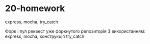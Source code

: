 # 20-homework
express, mocha, try_catch


Форк і пул реквест уже форкнутого репозиторія
З використанням: express, mocha, конструкція try_catch
